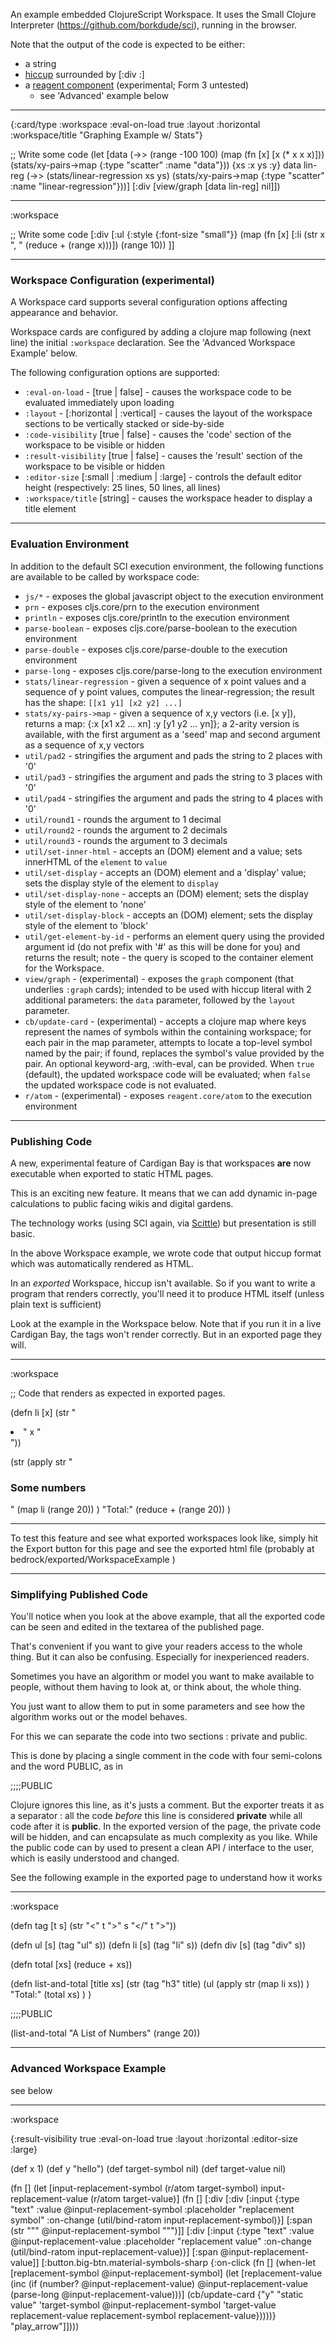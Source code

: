 An example embedded ClojureScript Workspace. It uses the Small Clojure Interpreter (<https://github.com/borkdude/sci>), running in the browser.

Note that the output of the code is expected to be either:
* a string
* [hiccup](https://github.com/weavejester/hiccup) surrounded by [:div :]
* a [reagent component](https://github.com/reagent-project/reagent/blob/master/doc/CreatingReagentComponents.md) (experimental; Form 3 untested)
  * see 'Advanced' example below

----

{:card/type :workspace
 :eval-on-load true
 :layout :horizontal
 :workspace/title "Graphing Example w/ Stats"}

;; Write some code
(let [data (->> (range -100 100)
                (map  (fn [x] [x (* x x x)]))
                (stats/xy-pairs->map {:type "scatter" :name "data"}))
      {xs :x ys :y} data
      lin-reg (->> (stats/linear-regression xs ys)
                   (stats/xy-pairs->map {:type "scatter" :name "linear-regression"}))]
  [:div
   [view/graph [data lin-reg] nil]])

----

:workspace

;; Write some code
[:div 
[:ul {:style {:font-size "small"}}
(map (fn [x] [:li (str x ", " (reduce + (range x)))]) (range 10))
]]

----

### Workspace Configuration (experimental)

A Workspace card supports several configuration options affecting appearance and behavior.


Workspace cards are configured by adding a clojure map following (next line) the initial `:workspace` declaration. See the 'Advanced Workspace Example' below.


The following configuration options are supported:
* `:eval-on-load` - [true | false] - causes the workspace code to be evaluated immediately upon loading
* `:layout` - [:horizontal | :vertical] - causes the layout of the workspace sections to be vertically stacked or side-by-side
* `:code-visibility` [true | false] - causes the 'code' section of the workspace to be visible or hidden
* `:result-visibility` [true | false] - causes the 'result' section of the workspace to be visible or hidden
* `:editor-size` [:small | :medium | :large] - controls the default editor height (respectively: 25 lines, 50 lines, all lines)
* `:workspace/title` [string] - causes the workspace header to display a title element

----

### Evaluation Environment

In addition to the default SCI execution environment, the following functions are available to be called by workspace code:

* `js/*` - exposes the global javascript object to the execution environment
* `prn` - exposes cljs.core/prn to the execution environment
* `println` - exposes cljs.core/println to the execution environment
* `parse-boolean` - exposes cljs.core/parse-boolean to the execution environment
* `parse-double` - exposes cljs.core/parse-double to the execution environment
* `parse-long` - exposes cljs.core/parse-long to the execution environment
* `stats/linear-regression` - given a sequence of x point values and a sequence of y point values, computes the linear-regression; the result has the shape: `[[x1 y1] [x2 y2] ...]`
* `stats/xy-pairs->map` - given a sequence of x,y vectors (i.e. [x y]), returns a map: {:x [x1 x2 ... xn] :y [y1 y2 ... yn]}; a 2-arity version is available, with the first argument as a 'seed' map and second argument as a sequence of x,y vectors
* `util/pad2` - stringifies the argument and pads the string to 2 places with '0'
* `util/pad3` - stringifies the argument and pads the string to 3 places with '0'
* `util/pad4` - stringifies the argument and pads the string to 4 places with '0'
* `util/round1` - rounds the argument to 1 decimal
* `util/round2` - rounds the argument to 2 decimals
* `util/round3` - rounds the argument to 3 decimals
* `util/set-inner-html` - accepts an (DOM) element and a value; sets innerHTML of the `element` to `value`
* `util/set-display` - accepts an (DOM) element and a 'display' value; sets the display style of the element to `display`
* `util/set-display-none` - accepts an (DOM) element; sets the display style of the element to 'none'
* `util/set-display-block` - accepts an (DOM) element; sets the display style of the element to 'block'
* `util/get-element-by-id` - performs an element query using the provided argument id (do not prefix with '#' as this will be done for you) and returns the result; note - the query is scoped to the container element for the Workspace.
* `view/graph` - (experimental) - exposes the `graph` component (that underlies `:graph` cards); intended to be used with hiccup literal with 2 additional parameters: the `data` parameter, followed by the `layout` parameter.
* `cb/update-card` - (experimental) - accepts a clojure map where keys represent the names of symbols within the containing workspace; for each pair in the map parameter, attempts to locate a top-level symbol named by the pair; if found, replaces the symbol's value provided by the pair. An optional keyword-arg, :with-eval, can be provided. When `true` (default), the updated workspace code will be evaluated; when `false` the updated workspace code is not evaluated.
* `r/atom` - (experimental) - exposes `reagent.core/atom` to the execution environment

----

### Publishing Code

A new, experimental feature of Cardigan Bay is that workspaces **are** now executable when exported to static HTML pages.

This is an exciting new feature. It means that we can add dynamic in-page calculations to public facing wikis and digital gardens.

The technology works (using SCI again, via [Scittle](https://github.com/babashka/scittle)) but presentation is still basic.

In the above Workspace example, we wrote code that output hiccup format which was automatically rendered as HTML. 

In an *exported* Workspace, hiccup isn't available. So if you want to write a program that renders correctly, you'll need it to produce HTML itself (unless plain text is sufficient)

Look at the example in the Workspace below. Note that if you run it in a live Cardigan Bay, the tags won't render correctly. But in an exported page they will.

----

:workspace

;; Code that renders as expected in exported pages.

(defn li [x] (str "<li>" x "</li>"))

(str
(apply str
  "<h3>Some numbers</h3>"
  (map li (range 20))
)
  "Total:" (reduce + (range 20))
)

----

To test this feature and see what exported workspaces look like, simply hit the Export button for this page and see the exported html file (probably at bedrock/exported/WorkspaceExample )

----

### Simplifying Published Code

You'll notice when you look at the above example, that all the exported code can be seen and edited in the textarea of the published page.

That's convenient if you want to give your readers access to the whole thing. But it can also be confusing. Especially for inexperienced readers.

Sometimes you have an algorithm or model you want to make available to people, without them having to look at, or think about, the whole thing.

You just want to allow them to put in some parameters and see how the algorithm works out or the model behaves.

For this we can separate the code into two sections : private and public.

This is done by placing a single comment in the code with four semi-colons and the word PUBLIC, as in 

;;;;PUBLIC

Clojure ignores this line, as it's justs a comment. But the exporter treats it as a separator : all the code *before* this line is considered **private** while all code after it is **public**. In the exported version of the page, the private code will be hidden, and can encapsulate as much complexity as you like. While the public code can by used to present a clean API / interface to the user, which is easily understood and changed.

See the following example in the exported page to understand how it works

----

:workspace

(defn tag [t s] (str "<" t ">" s "</" t ">"))

(defn ul [s] (tag "ul" s))
(defn li [s] (tag "li" s))
(defn div [s] (tag "div" s))

(defn total [xs] (reduce + xs))

(defn list-and-total [title xs]
  (str
     (tag "h3" title)
     (ul 
       (apply str (map li xs)) 
     )
     "Total:" (total xs)
  )
)

;;;;PUBLIC

(list-and-total "A List of Numbers" (range 20))

----

### Advanced Workspace Example

see below

----

:workspace

{:result-visibility true
 :eval-on-load true
 :layout :horizontal
 :editor-size :large}

(def x 1)
(def y "hello")
(def target-symbol nil)
(def target-value nil)

(fn []
  (let [input-replacement-symbol (r/atom target-symbol)
        input-replacement-value (r/atom target-value)]
    (fn []
      [:div
       [:div
        [:input {:type "text"
                 :value @input-replacement-symbol
                 :placeholder "replacement symbol"
                 :on-change (util/bind-ratom input-replacement-symbol)}]
        [:span (str "\"" @input-replacement-symbol "\"")]]
       [:div
        [:input {:type "text"
                 :value @input-replacement-value
                 :placeholder "replacement value"
                 :on-change (util/bind-ratom input-replacement-value)}]
        [:span @input-replacement-value]]
       [:button.big-btn.material-symbols-sharp
        {:on-click (fn []
                     (when-let [replacement-symbol @input-replacement-symbol]
                       (let [replacement-value (inc (if (number? @input-replacement-value)
                                                      @input-replacement-value
                                                      (parse-long @input-replacement-value)))]
                         (cb/update-card {"y" "static value"
                                          'target-symbol @input-replacement-symbol
                                          'target-value replacement-value
                                          replacement-symbol replacement-value}))))}
        "play_arrow"]])))